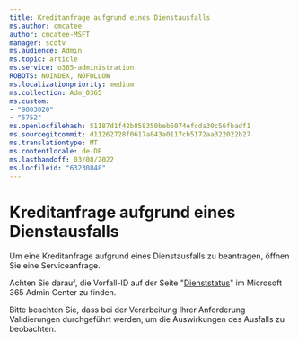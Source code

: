```yaml
---
title: Kreditanfrage aufgrund eines Dienstausfalls
ms.author: cmcatee
author: cmcatee-MSFT
manager: scotv
ms.audience: Admin
ms.topic: article
ms.service: o365-administration
ROBOTS: NOINDEX, NOFOLLOW
ms.localizationpriority: medium
ms.collection: Adm_O365
ms.custom:
- "9003020"
- "5752"
ms.openlocfilehash: 51187d1f42b858350beb6074efcda30c56fbadf1
ms.sourcegitcommit: d11262728f0617a843a0117cb5172aa322022b27
ms.translationtype: MT
ms.contentlocale: de-DE
ms.lasthandoff: 03/08/2022
ms.locfileid: "63230848"
---
```

# <a name="credit-request-due-to-a-service-outage"></a>Kreditanfrage aufgrund eines Dienstausfalls

Um eine Kreditanfrage aufgrund eines Dienstausfalls zu beantragen, öffnen Sie eine Serviceanfrage.

Achten Sie darauf, die Vorfall-ID auf der Seite "[Dienststatus](https://docs.microsoft.com/office365/enterprise/view-service-health)" im Microsoft 365 Admin Center zu finden.

Bitte beachten Sie, dass bei der Verarbeitung Ihrer Anforderung Validierungen durchgeführt werden, um die Auswirkungen des Ausfalls zu beobachten.
